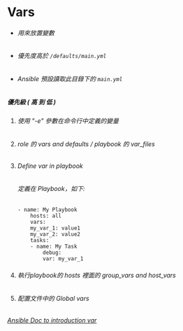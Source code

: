 # Vars
* ###### 用來放置變數
* ###### 優先度高於 ` /defaults/main.yml `
* ###### Ansible 預設讀取此目錄下的 ` main.yml `

##### 優先級 ( 高 到 低 )
1. ###### 使用 "-e" 參數在命令行中定義的變量
2. ###### role 的 vars and defaults / playbook 的 var_files
3. ###### Define var in playbook 
    ###### 定義在 Playbook，如下:
    ```
    - name: My Playbook
        hosts: all
        vars:
        my_var_1: value1
        my_var_2: value2
        tasks:
        - name: My Task
            debug:
            var: my_var_1
    ```
4. ###### 執行playbook的 hosts 裡面的 group_vars and host_vars
5. ###### 配置文件中的 Global vars

###### [Ansible Doc to introduction var](https://docs.ansible.com/ansible/latest/playbook_guide/playbooks_variables.html#variable-precedence-where-should-i-put-a-variable)
